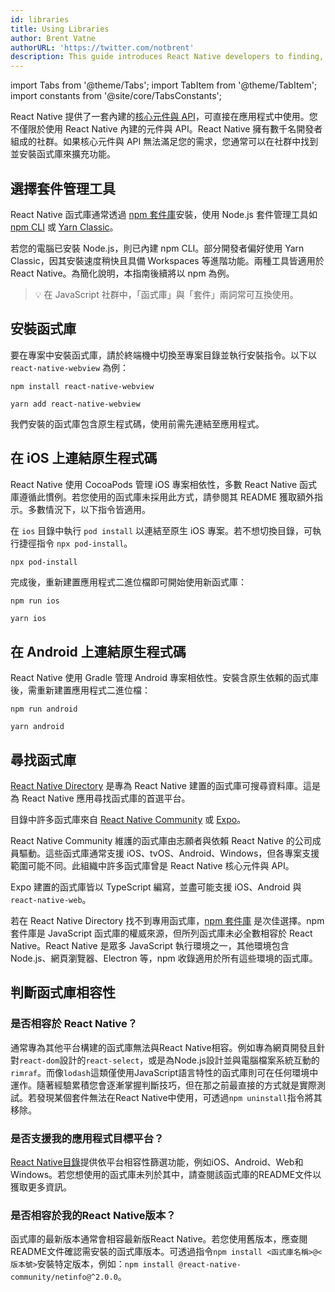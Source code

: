 ```yaml
---
id: libraries
title: Using Libraries
author: Brent Vatne
authorURL: 'https://twitter.com/notbrent'
description: This guide introduces React Native developers to finding, installing, and using third-party libraries in their apps.
---
```


import Tabs from '@theme/Tabs'; import TabItem from '@theme/TabItem'; import constants from '@site/core/TabsConstants';

React Native 提供了一套內建的[核心元件與 API](./components-and-apis)，可直接在應用程式中使用。您不僅限於使用 React Native 內建的元件與 API。React Native 擁有數千名開發者組成的社群。如果核心元件與 API 無法滿足您的需求，您通常可以在社群中找到並安裝函式庫來擴充功能。

## 選擇套件管理工具

React Native 函式庫通常透過 [npm 套件庫](https://www.npmjs.com/)安裝，使用 Node.js 套件管理工具如 [npm CLI](https://docs.npmjs.com/cli/npm) 或 [Yarn Classic](https://classic.yarnpkg.com/en/)。

若您的電腦已安裝 Node.js，則已內建 npm CLI。部分開發者偏好使用 Yarn Classic，因其安裝速度稍快且具備 Workspaces 等進階功能。兩種工具皆適用於 React Native。為簡化說明，本指南後續將以 npm 為例。

> 💡 在 JavaScript 社群中，「函式庫」與「套件」兩詞常可互換使用。

## 安裝函式庫

要在專案中安裝函式庫，請於終端機中切換至專案目錄並執行安裝指令。以下以 `react-native-webview` 為例：

<Tabs groupId="package-manager" queryString defaultValue={constants.defaultPackageManager} values={constants.packageManagers}>
<TabItem value="npm">

```shell
npm install react-native-webview
```

</TabItem>
<TabItem value="yarn">

```shell
yarn add react-native-webview
```

</TabItem>
</Tabs>

我們安裝的函式庫包含原生程式碼，使用前需先連結至應用程式。

## 在 iOS 上連結原生程式碼

React Native 使用 CocoaPods 管理 iOS 專案相依性，多數 React Native 函式庫遵循此慣例。若您使用的函式庫未採用此方式，請參閱其 README 獲取額外指示。多數情況下，以下指令皆適用。

在 `ios` 目錄中執行 `pod install` 以連結至原生 iOS 專案。若不想切換目錄，可執行捷徑指令 `npx pod-install`。

```bash
npx pod-install
```

完成後，重新建置應用程式二進位檔即可開始使用新函式庫：

<Tabs groupId="package-manager" queryString defaultValue={constants.defaultPackageManager} values={constants.packageManagers}>
<TabItem value="npm">

```shell
npm run ios
```

</TabItem>
<TabItem value="yarn">

```shell
yarn ios
```

</TabItem>
</Tabs>

## 在 Android 上連結原生程式碼

React Native 使用 Gradle 管理 Android 專案相依性。安裝含原生依賴的函式庫後，需重新建置應用程式二進位檔：

<Tabs groupId="package-manager" queryString defaultValue={constants.defaultPackageManager} values={constants.packageManagers}>
<TabItem value="npm">

```shell
npm run android
```

</TabItem>
<TabItem value="yarn">

```shell
yarn android
```

</TabItem>
</Tabs>

## 尋找函式庫

[React Native Directory](https://reactnative.directory) 是專為 React Native 建置的函式庫可搜尋資料庫。這是為 React Native 應用尋找函式庫的首選平台。

目錄中許多函式庫來自 [React Native Community](https://github.com/react-native-community/) 或 [Expo](https://docs.expo.dev/versions/latest/)。

React Native Community 維護的函式庫由志願者與依賴 React Native 的公司成員驅動。這些函式庫通常支援 iOS、tvOS、Android、Windows，但各專案支援範圍可能不同。此組織中許多函式庫曾是 React Native 核心元件與 API。

Expo 建置的函式庫皆以 TypeScript 編寫，並盡可能支援 iOS、Android 與 `react-native-web`。

若在 React Native Directory 找不到專用函式庫，[npm 套件庫](https://www.npmjs.com/) 是次佳選擇。npm 套件庫是 JavaScript 函式庫的權威來源，但所列函式庫未必全數相容於 React Native。React Native 是眾多 JavaScript 執行環境之一，其他環境包含 Node.js、網頁瀏覽器、Electron 等，npm 收錄適用於所有這些環境的函式庫。

## 判斷函式庫相容性

### 是否相容於 React Native？

通常專為其他平台構建的函式庫無法與React Native相容。例如專為網頁開發且針對`react-dom`設計的`react-select`，或是為Node.js設計並與電腦檔案系統互動的`rimraf`。而像`lodash`這類僅使用JavaScript語言特性的函式庫則可在任何環境中運作。隨著經驗累積您會逐漸掌握判斷技巧，但在那之前最直接的方式就是實際測試。若發現某個套件無法在React Native中使用，可透過`npm uninstall`指令將其移除。

### 是否支援我的應用程式目標平台？

[React Native目錄](https://reactnative.directory)提供依平台相容性篩選功能，例如iOS、Android、Web和Windows。若您想使用的函式庫未列於其中，請查閱該函式庫的README文件以獲取更多資訊。

### 是否相容於我的React Native版本？

函式庫的最新版本通常會相容最新版React Native。若您使用舊版本，應查閱README文件確認需安裝的函式庫版本。可透過指令`npm install <函式庫名稱>@<版本號>`安裝特定版本，例如：`npm install @react-native-community/netinfo@^2.0.0`。